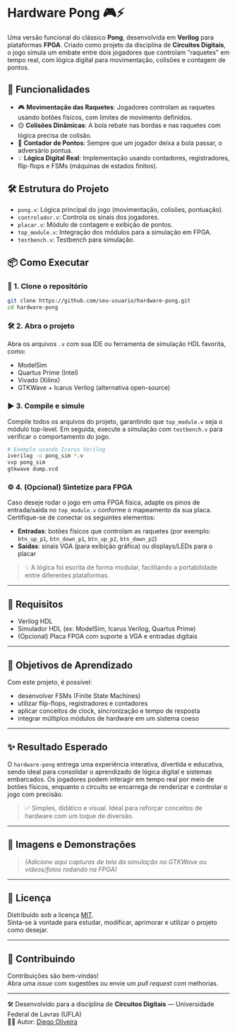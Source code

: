 # Hardware Pong 🎮⚡

Uma versão funcional do clássico **Pong**, desenvolvida em **Verilog** para plataformas **FPGA**. Criado como projeto da disciplina de **Circuitos Digitais**, o jogo simula um embate entre dois jogadores que controlam "raquetes" em tempo real, com lógica digital para movimentação, colisões e contagem de pontos.


## 🚀 Funcionalidades

- 🎮 **Movimentação das Raquetes**: Jogadores controlam as raquetes usando botões físicos, com limites de movimento definidos.
- 🟡 **Colisões Dinâmicas**: A bola rebate nas bordas e nas raquetes com lógica precisa de colisão.
- 🧠 **Contador de Pontos**: Sempre que um jogador deixa a bola passar, o adversário pontua.
- 💡 **Lógica Digital Real**: Implementação usando contadores, registradores, flip-flops e FSMs (máquinas de estados finitos).

## 🛠 Estrutura do Projeto

- `pong.v`: Lógica principal do jogo (movimentação, colisões, pontuação).
- `controlador.v`: Controla os sinais dos jogadores.
- `placar.v`: Módulo de contagem e exibição de pontos.
- `top_module.v`: Integração dos módulos para a simulação em FPGA.
- `testbench.v`: Testbench para simulação.

## 📦 Como Executar

### 🔗 1. Clone o repositório
```bash
git clone https://github.com/seu-usuario/hardware-pong.git
cd hardware-pong
```
### 🛠 2. Abra o projeto

Abra os arquivos `.v` com sua IDE ou ferramenta de simulação HDL favorita, como:

- ModelSim  
- Quartus Prime (Intel)  
- Vivado (Xilinx)  
- GTKWave + Icarus Verilog (alternativa open-source)

### ▶️ 3. Compile e simule

Compile todos os arquivos do projeto, garantindo que `top_module.v` seja o módulo top-level. Em seguida, execute a simulação com `testbench.v` para verificar o comportamento do jogo.

```bash
# Exemplo usando Icarus Verilog
iverilog -o pong_sim *.v
vvp pong_sim
gtkwave dump.vcd
```
### ⚙️ 4. (Opcional) Sintetize para FPGA

Caso deseje rodar o jogo em uma FPGA física, adapte os pinos de entrada/saída no `top_module.v` conforme o mapeamento da sua placa. Certifique-se de conectar os seguintes elementos:

- **Entradas**: botões físicos que controlam as raquetes (por exemplo: `btn_up_p1`, `btn_down_p1`, `btn_up_p2`, `btn_down_p2`)
- **Saídas**: sinais VGA (para exibição gráfica) ou displays/LEDs para o placar

> 💡 A lógica foi escrita de forma modular, facilitando a portabilidade entre diferentes plataformas.

---

## 📌 Requisitos

- Verilog HDL
- Simulador HDL (ex: ModelSim, Icarus Verilog, Quartus Prime)
- (Opcional) Placa FPGA com suporte a VGA e entradas digitais

---

## 🎯 Objetivos de Aprendizado

Com este projeto, é possível:

- desenvolver FSMs (Finite State Machines)
- utilizar flip-flops, registradores e contadores
- aplicar conceitos de clock, sincronização e tempo de resposta
- integrar múltiplos módulos de hardware em um sistema coeso

---

## ✨ Resultado Esperado

O `hardware-pong` entrega uma experiência interativa, divertida e educativa, sendo ideal para consolidar o aprendizado de lógica digital e sistemas embarcados. Os jogadores podem interagir em tempo real por meio de botões físicos, enquanto o circuito se encarrega de renderizar e controlar o jogo com precisão.

> ✅ Simples, didático e visual. Ideal para reforçar conceitos de hardware com um toque de diversão.

---

## 📸 Imagens e Demonstrações

> *(Adicione aqui capturas de tela da simulação no GTKWave ou vídeos/fotos rodando na FPGA)*

---

## 📜 Licença

Distribuído sob a licença [MIT](LICENSE).  
Sinta-se à vontade para estudar, modificar, aprimorar e utilizar o projeto como desejar.

---

## 🤝 Contribuindo

Contribuições são bem-vindas!  
Abra uma *issue* com sugestões ou envie um *pull request* com melhorias.

---

🛠 Desenvolvido para a disciplina de **Circuitos Digitais** — Universidade Federal de Lavras (UFLA)  
👨‍💻 Autor: [Diego Oliveira](https://github.com/diegocodehub)
